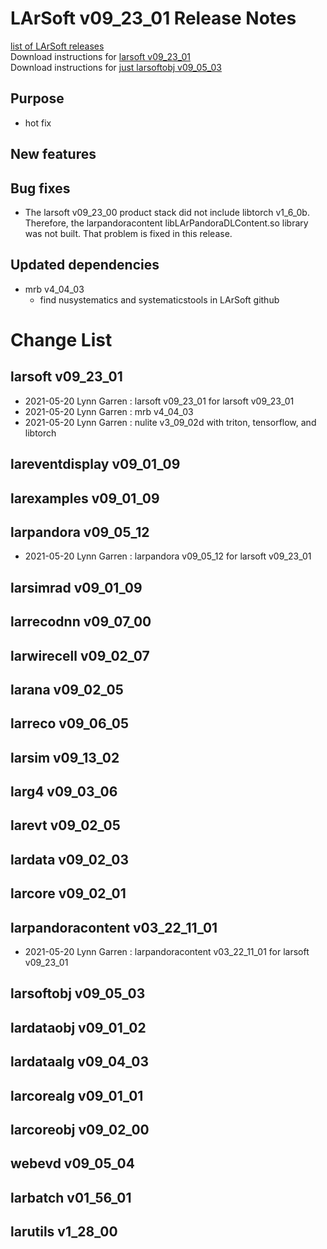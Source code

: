 # LArSoft v09_23_01 Release Notes



[list of LArSoft releases](LArSoft_release_list)  
Download instructions for [larsoft v09_23_01](http://scisoft.fnal.gov/scisoft/bundles/larsoft/v09_23_01/larsoft-v09_23_01.html)  
Download instructions for [just larsoftobj v09_05_03](http://scisoft.fnal.gov/scisoft/bundles/larsoftobj/v09_05_03/larsoftobj-v09_05_03.html)

## Purpose

-   hot fix

## New features

## Bug fixes

-   The larsoft v09_23_00 product stack did not include libtorch v1_6_0b. Therefore, the larpandoracontent libLArPandoraDLContent.so library was not built. That problem is fixed in this release.

## Updated dependencies

-   mrb v4_04_03
    -   find nusystematics and systematicstools in LArSoft github

# Change List

## larsoft v09_23_01

-   2021-05-20 Lynn Garren : larsoft v09_23_01 for larsoft v09_23_01
-   2021-05-20 Lynn Garren : mrb v4_04_03
-   2021-05-20 Lynn Garren : nulite v3_09_02d with triton, tensorflow, and libtorch

## lareventdisplay v09_01_09

## larexamples v09_01_09

## larpandora v09_05_12

-   2021-05-20 Lynn Garren : larpandora v09_05_12 for larsoft v09_23_01

## larsimrad v09_01_09

## larrecodnn v09_07_00

## larwirecell v09_02_07

## larana v09_02_05

## larreco v09_06_05

## larsim v09_13_02

## larg4 v09_03_06

## larevt v09_02_05

## lardata v09_02_03

## larcore v09_02_01

## larpandoracontent v03_22_11_01

-   2021-05-20 Lynn Garren : larpandoracontent v03_22_11_01 for larsoft v09_23_01

## larsoftobj v09_05_03

## lardataobj v09_01_02

## lardataalg v09_04_03

## larcorealg v09_01_01

## larcoreobj v09_02_00

## webevd v09_05_04

## larbatch v01_56_01

## larutils v1_28_00
